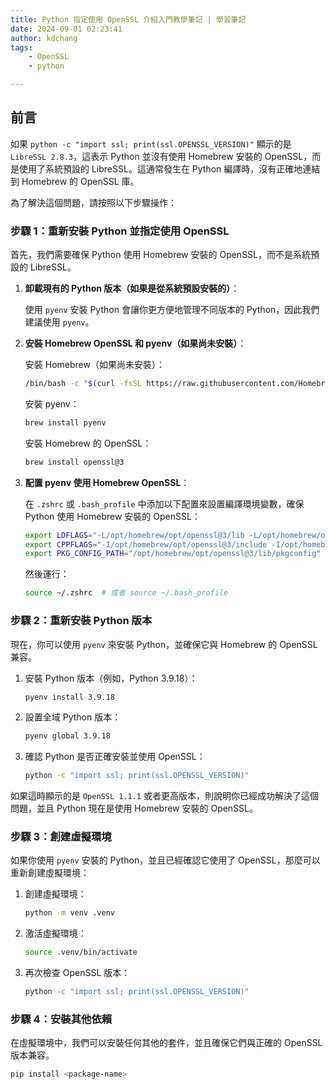 ```yaml
---
title: Python 指定使用 OpenSSL 介紹入門教學筆記 | 學習筆記
date: 2024-09-01 02:23:41
author: kdchang
tags: 
    - OpenSSL
    - python

---
```


## 前言
如果 `python -c "import ssl; print(ssl.OPENSSL_VERSION)"` 顯示的是 `LibreSSL 2.8.3`，這表示 Python 並沒有使用 Homebrew 安裝的 OpenSSL，而是使用了系統預設的 LibreSSL。這通常發生在 Python 編譯時，沒有正確地連結到 Homebrew 的 OpenSSL 庫。

為了解決這個問題，請按照以下步驟操作：

### 步驟 1：重新安裝 Python 並指定使用 OpenSSL
首先，我們需要確保 Python 使用 Homebrew 安裝的 OpenSSL，而不是系統預設的 LibreSSL。

1. **卸載現有的 Python 版本（如果是從系統預設安裝的）**：

   使用 `pyenv` 安裝 Python 會讓你更方便地管理不同版本的 Python，因此我們建議使用 `pyenv`。

2. **安裝 Homebrew OpenSSL 和 pyenv（如果尚未安裝）**：

   安裝 Homebrew（如果尚未安裝）：
   ```bash
   /bin/bash -c "$(curl -fsSL https://raw.githubusercontent.com/Homebrew/install/HEAD/install.sh)"
   ```

   安裝 pyenv：
   ```bash
   brew install pyenv
   ```

   安裝 Homebrew 的 OpenSSL：
   ```bash
   brew install openssl@3
   ```

3. **配置 pyenv 使用 Homebrew OpenSSL**：

   在 `.zshrc` 或 `.bash_profile` 中添加以下配置來設置編譯環境變數，確保 Python 使用 Homebrew 安裝的 OpenSSL：

   ```bash
   export LDFLAGS="-L/opt/homebrew/opt/openssl@3/lib -L/opt/homebrew/opt/readline/lib -L/opt/homebrew/opt/zlib/lib"
   export CPPFLAGS="-I/opt/homebrew/opt/openssl@3/include -I/opt/homebrew/opt/readline/include -I/opt/homebrew/opt/zlib/include"
   export PKG_CONFIG_PATH="/opt/homebrew/opt/openssl@3/lib/pkgconfig"
   ```

   然後運行：
   ```bash
   source ~/.zshrc  # 或者 source ~/.bash_profile
   ```

### 步驟 2：重新安裝 Python 版本
現在，你可以使用 `pyenv` 來安裝 Python，並確保它與 Homebrew 的 OpenSSL 兼容。

1. 安裝 Python 版本（例如，Python 3.9.18）：
   ```bash
   pyenv install 3.9.18
   ```

2. 設置全域 Python 版本：
   ```bash
   pyenv global 3.9.18
   ```

3. 確認 Python 是否正確安裝並使用 OpenSSL：
   ```bash
   python -c "import ssl; print(ssl.OPENSSL_VERSION)"
   ```

如果這時顯示的是 `OpenSSL 1.1.1` 或者更高版本，則說明你已經成功解決了這個問題，並且 Python 現在是使用 Homebrew 安裝的 OpenSSL。

### 步驟 3：創建虛擬環境
如果你使用 `pyenv` 安裝的 Python，並且已經確認它使用了 OpenSSL，那麼可以重新創建虛擬環境：

1. 創建虛擬環境：
   ```bash
   python -m venv .venv
   ```

2. 激活虛擬環境：
   ```bash
   source .venv/bin/activate
   ```

3. 再次檢查 OpenSSL 版本：
   ```bash
   python -c "import ssl; print(ssl.OPENSSL_VERSION)"
   ```

### 步驟 4：安裝其他依賴
在虛擬環境中，我們可以安裝任何其他的套件，並且確保它們與正確的 OpenSSL 版本兼容。

```bash
pip install <package-name>
```